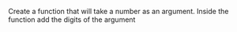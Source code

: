 Create a function that will take a number as an argument. Inside the function add the digits of the argument
